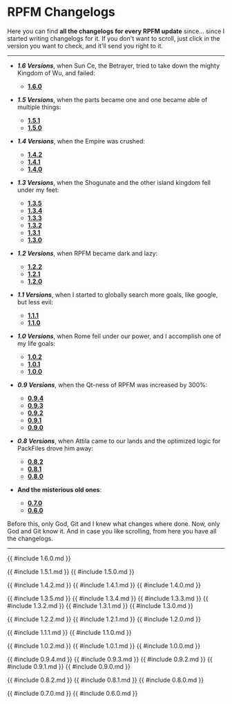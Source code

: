 # RPFM Changelogs

Here you can find **all the changelogs for every RPFM update** since... since I started writing changelogs for it. If you don't want to scroll, just click in the version you want to check, and it'll send you right to it.

-----------------------------------
- ***1.6 Versions***, when Sun Ce, the Betrayer, tried to take down the mighty Kingdom of Wu, and failed:
	- [**1.6.0**](#160)

- ***1.5 Versions***, when the parts became one and one became able of multiple things:
	- [**1.5.1**](#151)
	- [**1.5.0**](#150)

- ***1.4 Versions***, when the Empire was crushed:
	- [**1.4.2**](#142)
	- [**1.4.1**](#141)
	- [**1.4.0**](#140)
	
- ***1.3 Versions***, when the Shogunate and the other island kingdom fell under my feet:
	- [**1.3.5**](#135)
	- [**1.3.4**](#134)
	- [**1.3.3**](#133)
	- [**1.3.2**](#132)
	- [**1.3.1**](#131)
	- [**1.3.0**](#130)

- ***1.2 Versions***, when RPFM became dark and lazy:
	- [**1.2.2**](#122)
	- [**1.2.1**](#121)
	- [**1.2.0**](#120)

- ***1.1 Versions***, when I started to globally search more goals, like google, but less evil:
	- [**1.1.1**](#111)
	- [**1.1.0**](#110)

- ***1.0 Versions***, when Rome fell under our power, and I accomplish one of my life goals:
	- [**1.0.2**](#102)
	- [**1.0.1**](#101)
	- [**1.0.0**](#100)

- ***0.9 Versions***, when the Qt-ness of RPFM was increased by 300%:
	- [**0.9.4**](#094)
	- [**0.9.3**](#093)
	- [**0.9.2**](#092)
	- [**0.9.1**](#091)
	- [**0.9.0**](#090)

- ***0.8 Versions***, when Attila came to our lands and the optimized logic for PackFiles drove him away:
	- [**0.8.2**](#082)
	- [**0.8.1**](#081)
	- [**0.8.0**](#080)

- **And the misterious old ones**:
	- [**0.7.0**](#070)
	- [**0.6.0**](#060)

Before this, only God, Git and I knew what changes where done. Now, only God and Git know it. And in case you like scrolling, from here you have all the changelogs.

-----------------------------------
{{ #include 1.6.0.md }}

{{ #include 1.5.1.md }}
{{ #include 1.5.0.md }}

{{ #include 1.4.2.md }}
{{ #include 1.4.1.md }}
{{ #include 1.4.0.md }}

{{ #include 1.3.5.md }}
{{ #include 1.3.4.md }}
{{ #include 1.3.3.md }}
{{ #include 1.3.2.md }}
{{ #include 1.3.1.md }}
{{ #include 1.3.0.md }}

{{ #include 1.2.2.md }}
{{ #include 1.2.1.md }}
{{ #include 1.2.0.md }}

{{ #include 1.1.1.md }}
{{ #include 1.1.0.md }}

{{ #include 1.0.2.md }}
{{ #include 1.0.1.md }}
{{ #include 1.0.0.md }}

{{ #include 0.9.4.md }}
{{ #include 0.9.3.md }}
{{ #include 0.9.2.md }}
{{ #include 0.9.1.md }}
{{ #include 0.9.0.md }}

{{ #include 0.8.2.md }}
{{ #include 0.8.1.md }}
{{ #include 0.8.0.md }}

{{ #include 0.7.0.md }}
{{ #include 0.6.0.md }}
